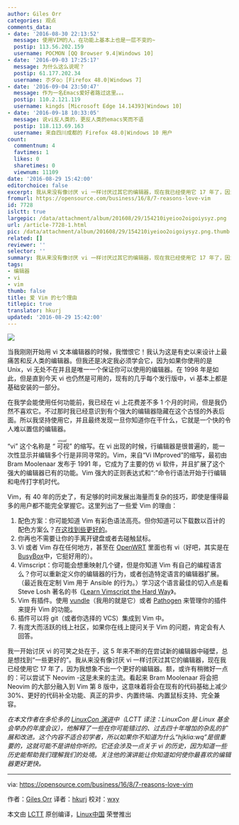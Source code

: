 ```yaml
---
author: Giles Orr
categories: 观点
comments_data:
- date: '2016-08-30 22:13:52'
  message: 使用VIM的人，在功能上基本上也是一层不变的~
  postip: 113.56.202.159
  username: POCMON [QQ Browser 9.4|Windows 10]
- date: '2016-09-03 17:25:17'
  message: 为什么这么说呢？
  postip: 61.177.202.34
  username: 朩ダo○ [Firefox 48.0|Windows 7]
- date: '2016-09-04 23:50:47'
  message: 作为一名Emacs爱好者路过这里。。。
  postip: 110.2.121.119
  username: kingds [Microsoft Edge 14.14393|Windows 10]
- date: '2016-09-18 10:33:05'
  message: 说vi反人类的，更反人类的emacs笑而不语
  postip: 118.113.69.163
  username: 来自四川成都的 Firefox 48.0|Windows 10 用户
count:
  commentnum: 4
  favtimes: 1
  likes: 0
  sharetimes: 0
  viewnum: 11109
date: '2016-08-29 15:42:00'
editorchoice: false
excerpt: 我从来没有像讨厌 vi 一样讨厌过其它的编辑器，现在我已经使用它 17 年了，因为我想象不出一个更好的编辑器。
fromurl: https://opensource.com/business/16/8/7-reasons-love-vim
id: 7728
islctt: true
largepic: /data/attachment/album/201608/29/154210iyeioo2oigoiysyz.png
url: /article-7728-1.html
pic: /data/attachment/album/201608/29/154210iyeioo2oigoiysyz.png.thumb.jpg
related: []
reviewer: ''
selector: ''
summary: 我从来没有像讨厌 vi 一样讨厌过其它的编辑器，现在我已经使用它 17 年了，因为我想象不出一个更好的编辑器。
tags:
- 编辑器
- vi
- vim
thumb: false
title: 爱 Vim 的七个理由
titlepic: true
translator: hkurj
updated: '2016-08-29 15:42:00'
---
```


![](/data/attachment/album/201608/29/154210iyeioo2oigoiysyz.png)


当我刚刚开始用 vi 文本编辑器的时候，我憎恨它！我认为这是有史以来设计上最痛苦和反人类的编辑器。但我还是决定我必须学会它，因为如果你使用的是 Unix，vi 无处不在并且是唯一一个保证你可以使用的编辑器。在 1998 年是如此，但是直到今天 vi 也仍然是可用的，现有的几乎每个发行版中，vi 基本上都是基础安装的一部分。


在我学会能使用任何功能前，我已经在 vi 上花费差不多 1 个月的时间，但是我仍然不喜欢它。不过那时我已经意识到有个强大的编辑器隐藏在这个古怪的外表后面。所以我坚持使用它，并且最终发现一旦你知道你在干什么，它就是一个快的令人难以置信的编辑器。


“vi” 这个名称是 “<ruby> 可视 <rp>  （ </rp> <rt>  visual </rt> <rp>  ） </rp></ruby>” 的缩写。在 vi 出现的时候，行编辑器是很普遍的，能一次性显示并编辑多个行是非同寻常的。Vim，来自“Vi IMproved”的缩写，最初由 Bram Moolenaar 发布于 1991 年，它成为了主要的仿 vi 软件，并且扩展了这个强大的编辑器已有的功能。Vim 强大的正则表达式和“:”命令行语法开始于行编辑和电传打字机时代。


Vim，有 40 年的历史了，有足够的时间发展出海量而复杂的技巧，即使是懂得最多的用户都不能完全掌握它。这里列出了一些爱 Vim 的理由：


1. 配色方案：你可能知道 Vim 有彩色语法高亮。但你知道可以下载数以百计的配色方案么？[在这找到些更好的](http://www.gilesorr.com/blog/vim-colours.html)。
2. 你再也不需要让你的手离开键盘或者去碰触鼠标。
3. Vi 或者 Vim 存在任何地方，甚至在 [OpenWRT](https://www.openwrt.org/) 里面也有 vi（好吧，其实是在 [BusyBox](https://busybox.net/)中，它挺好用的）。
4. Vimscript：你可能会想重映射几个键，但是你知道 Vim 有自己的编程语言么？你可以重新定义你的编辑器的行为，或者创造特定语言的编辑器扩展。（最近我在定制 Vim 用于 Ansible 的行为。）学习这个语言最佳的切入点是看 Steve Losh 著名的书《[Learn Vimscript the Hard Way](http://learnvimscriptthehardway.stevelosh.com/)》。
5. Vim 有插件。使用 [vundle](https://github.com/VundleVim/Vundle.vim)（我用的就是它）或者 [Pathogen](https://github.com/tpope/vim-pathogen) 来管理你的插件来提升 Vim 的功能。
6. 插件可以将 git（或者你选择的 VCS）集成到 Vim 中。
7. 有庞大而活跃的线上社区，如果你在线上提问关于 Vim 的问题，肯定会有人回答。


我一开始讨厌 vi 的可笑之处在于，这 5 年来不断的在尝试新的编辑器中碰壁，总是想找到“一些更好的”。我从来没有像讨厌 vi 一样讨厌过其它的编辑器，现在我已经使用它 17 年了，因为我想象不出一个更好的编辑器。额，或许有稍微好一点的：可以尝试下 Neovim -这是未来的主流。看起来 Bram Moolenaar 将会把 Neovim 的大部分融入到 Vim 第 8 版中，这意味着将会在现有的代码基础上减少 30%、更好的代码补全功能、真正的异步、内置终端、内置鼠标支持、完全兼容。


*在本文作者在多伦多的 [LinuxCon 演讲](http://sched.co/7JWz)中（LCTT 译注：LinuxCon 是 Linux 基金会举办的年度会议），他解释了一些在你可能错过的、过去四十年增加的杂乱的扩展和改进。这个内容不适合初学者，所以如果你不知道为什么“hjklia:wq”是很重要的，这就可能不是讲给你听的。它还会涉及一点关于 vi 的历史，因为知道一些历史能帮助我们理解我们的处境。关注他的演讲能让你知道如何使你最喜欢的编辑器更好更快。*




---


via: <https://opensource.com/business/16/8/7-reasons-love-vim>


作者：[Giles Orr](https://opensource.com/users/gilesorr) 译者：[hkurj](https://github.com/hkurj) 校对：[wxy](https://github.com/wxy)


本文由 [LCTT](https://github.com/LCTT/TranslateProject) 原创编译，[Linux中国](https://linux.cn/) 荣誉推出
